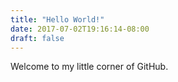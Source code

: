 ```yaml
---
title: "Hello World!"
date: 2017-07-02T19:16:14-08:00
draft: false
---
```


Welcome to my little corner of GitHub.
